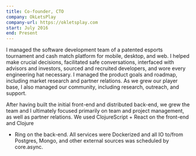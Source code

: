 ```yaml
---
title: Co-founder, CTO
company: OkLetsPlay
company-url: https://okletsplay.com
start: July 2016
end: Present
---
```


I managed the software development team of a patented esports tournament and
cash match platform for mobile, desktop, and web. I helped make crucial
decisions, facilitated safe conversations, interfaced with advisors and
investors, sourced and recruited developers, and wore every engineering hat
necessary. I managed the product goals and roadmap, including market research
and partner relations. As we grew our player base, I also managed our community,
including research, outreach, and support.

After having built the initial front-end and distributed back-end, we grew the
team and I ultimately focused primarily on team and project management, as well
as partner relations. We used ClojureScript + React on the front-end and Clojure
+ Ring on the back-end. All services were Dockerized and all IO to/from
  Postgres, Mongo, and other external sources was scheduled by core.async.
